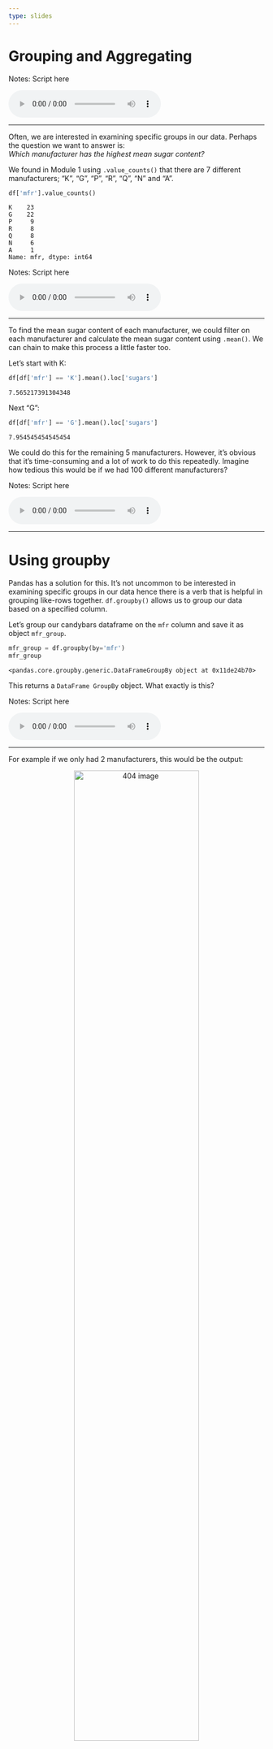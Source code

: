 ```yaml
---
type: slides
---
```


# Grouping and Aggregating

Notes: Script here

<html>

<audio controls >

<source src="/placeholder_audio.mp3" />

</audio>

</html>

---

Often, we are interested in examining specific groups in our data.
Perhaps the question we want to answer is:  
*_Which manufacturer has the highest mean sugar content?_*

We found in Module 1 using `.value_counts()` that there are 7 different
manufacturers; “K”, “G”, “P”, “R”, “Q”, “N” and “A”.

``` python
df['mfr'].value_counts()
```

```out
K    23
G    22
P     9
R     8
Q     8
N     6
A     1
Name: mfr, dtype: int64
```

Notes: Script here

<html>

<audio controls >

<source src="/placeholder_audio.mp3" />

</audio>

</html>

---

To find the mean sugar content of each manufacturer, we could filter on
each manufacturer and calculate the mean sugar content using `.mean()`.
We can chain to make this process a little faster too.

Let’s start with K:

``` python
df[df['mfr'] == 'K'].mean().loc['sugars']
```

```out
7.565217391304348
```

Next “G”:

``` python
df[df['mfr'] == 'G'].mean().loc['sugars']
```

```out
7.954545454545454
```

We could do this for the remaining 5 manufacturers. However, it’s
obvious that it’s time-consuming and a lot of work to do this
repeatedly. Imagine how tedious this would be if we had 100 different
manufacturers?

Notes: Script here

<html>

<audio controls >

<source src="/placeholder_audio.mp3" />

</audio>

</html>

---

# Using groupby

Pandas has a solution for this. It’s not uncommon to be interested in
examining specific groups in our data hence there is a verb that is
helpful in grouping like-rows together. `df.groupby()` allows us to
group our data based on a specified column.

Let’s group our candybars dataframe on the `mfr` column and save it as
object `mfr_group`.

``` python
mfr_group = df.groupby(by='mfr')
mfr_group
```

```out
<pandas.core.groupby.generic.DataFrameGroupBy object at 0x11de24b70>
```

This returns a `DataFrame GroupBy` object. What exactly is this?

Notes: Script here

<html>

<audio controls >

<source src="/placeholder_audio.mp3" />

</audio>

</html>

---

For example if we only had 2 manufacturers, this would be the output:

<center>

<img src='/module2/groupby.png'  alt="404 image" width = "70%" align="middle"/>

</center>

Notes: Script here

<html>

<audio controls >

<source src="/placeholder_audio.mp3" />

</audio>

</html>

---

A `DataFrame GroupBy` object contains information about the groups of
the dataframe. We can access it with the `.groups` attribute (noun).

``` python
mfr_group.groups
```

```out
{'A': Index(['Maypo'], dtype='object', name='name'), 'G': Index(['Apple Cinnamon Cheerios', 'Basic 4', 'Cheerios', 'Cinnamon Toast Crunch', 'Clusters', 'Cocoa Puffs', 'Count Chocula', 'Crispy Wheat & Raisins', 'Golden Grahams', 'Honey Nut Cheerios', 'Kix', 'Lucky Charms', 'Multi-Grain Cheerios', 'Oatmeal Raisin Crisp', 'Raisin Nut Bran', 'Total Corn Flakes', 'Total Raisin Bran', 'Total Whole Grain',
       'Triples', 'Trix', 'Wheaties', 'Wheaties Honey Gold'],
      dtype='object', name='name'), 'K': Index(['All-Bran', 'All-Bran with Extra Fiber', 'Apple Jacks', 'Corn Flakes', 'Corn Pops', 'Cracklin' Oat Bran', 'Crispix', 'Froot Loops', 'Frosted Flakes', 'Frosted Mini-Wheats', 'Fruitful Bran', 'Just Right Crunchy  Nuggets', 'Just Right Fruit & Nut', 'Mueslix Crispy Blend', 'Nut&Honey Crunch', 'Nutri-Grain Almond-Raisin', 'Nutri-grain Wheat',
       'Product 19', 'Raisin Bran', 'Raisin Squares', 'Rice Krispies', 'Smacks', 'Special K'],
      dtype='object', name='name'), 'N': Index(['100% Bran', 'Cream of Wheat (Quick)', 'Shredded Wheat', 'Shredded Wheat 'n'Bran', 'Shredded Wheat spoon size', 'Strawberry Fruit Wheats'], dtype='object', name='name'), 'P': Index(['Bran Flakes', 'Fruit & Fibre Dates; Walnuts; and Oats', 'Fruity Pebbles', 'Golden Crisp', 'Grape Nuts Flakes', 'Grape-Nuts', 'Great Grains Pecan', 'Honey-comb', 'Post Nat. Raisin Bran'], dtype='object', name='name'), 'Q': Index(['100% Natural Bran', 'Cap'n'Crunch', 'Honey Graham Ohs', 'Life', 'Puffed Rice', 'Puffed Wheat', 'Quaker Oat Squares', 'Quaker Oatmeal'], dtype='object', name='name'), 'R': Index(['Almond Delight', 'Bran Chex', 'Corn Chex', 'Double Chex', 'Muesli Raisins; Dates; & Almonds', 'Muesli Raisins; Peaches; & Pecans', 'Rice Chex', 'Wheat Chex'], dtype='object', name='name')}
```

Reading carefully, we can see there are 7 groups: `A`, `G`, `K`, `N`,
`P`, `Q` and `R`, and it lists the index labels (cereal names) in each
group.

Notes: Script here

<html>

<audio controls >

<source src="/placeholder_audio.mp3" />

</audio>

</html>

---

We can obtain all the row index names of a group by specifying the group
name in square brackets after the `groups` method. Take the group `K` as
an example.

``` python
mfr_group.groups['K']
```

```out
Index(['All-Bran', 'All-Bran with Extra Fiber', 'Apple Jacks', 'Corn Flakes', 'Corn Pops', 'Cracklin' Oat Bran', 'Crispix', 'Froot Loops', 'Frosted Flakes', 'Frosted Mini-Wheats', 'Fruitful Bran', 'Just Right Crunchy  Nuggets', 'Just Right Fruit & Nut', 'Mueslix Crispy Blend', 'Nut&Honey Crunch', 'Nutri-Grain Almond-Raisin', 'Nutri-grain Wheat',
       'Product 19', 'Raisin Bran', 'Raisin Squares', 'Rice Krispies', 'Smacks', 'Special K'],
      dtype='object', name='name')
```

Notes: Script here

<html>

<audio controls >

<source src="/placeholder_audio.mp3" />

</audio>

</html>

---

We can get the full dataframe of the group `K` alone using the method
`get_group()`.

``` python
mfr_group.get_group('K')
```

```out
                          mfr  type  calories  protein  fat  sodium  fiber  carbo  sugars  potass  vitamins  shelf  weight  cups     rating
name                                                                                                                                       
All-Bran                    K  Cold        70        4    1     260    9.0    7.0       5     320        25      3    1.00  0.33  59.425505
All-Bran with Extra Fiber   K  Cold        50        4    0     140   14.0    8.0       0     330        25      3    1.00  0.50  93.704912
Apple Jacks                 K  Cold       110        2    0     125    1.0   11.0      14      30        25      2    1.00  1.00  33.174094
Corn Flakes                 K  Cold       100        2    0     290    1.0   21.0       2      35        25      1    1.00  1.00  45.863324
Corn Pops                   K  Cold       110        1    0      90    1.0   13.0      12      20        25      2    1.00  1.00  35.782791
...                        ..   ...       ...      ...  ...     ...    ...    ...     ...     ...       ...    ...     ...   ...        ...
Raisin Bran                 K  Cold       120        3    1     210    5.0   14.0      12     240        25      2    1.33  0.75  39.259197
Raisin Squares              K  Cold        90        2    0       0    2.0   15.0       6     110        25      3    1.00  0.50  55.333142
Rice Krispies               K  Cold       110        2    0     290    0.0   22.0       3      35        25      1    1.00  1.00  40.560159
Smacks                      K  Cold       110        2    1      70    1.0    9.0      15      40        25      2    1.00  0.75  31.230054
Special K                   K  Cold       110        6    0     230    1.0   16.0       3      55        25      1    1.00  1.00  53.131324

[23 rows x 15 columns]
```

Notes: Script here

<html>

<audio controls >

<source src="/placeholder_audio.mp3" />

</audio>

</html>

---

## Summary Statistics with Groups

What now? Grouping doesn’t answer our initial question of ***Which
manufacturer has the highest mean sugar content?***  
Where do we go from here?  
We need to calculate the mean sugar content in each manufacturing
group\!

``` python
mfr_group.mean()
```

```out
       calories   protein       fat      sodium     fiber      carbo    sugars      potass   vitamins     shelf    weight      cups     rating
mfr                                                                                                                                           
A    100.000000  4.000000  1.000000    0.000000  0.000000  16.000000  3.000000   95.000000  25.000000  2.000000  1.000000  1.000000  54.850917
G    111.363636  2.318182  1.363636  200.454545  1.272727  14.727273  7.954545   85.227273  35.227273  2.136364  1.049091  0.875000  34.485852
K    108.695652  2.652174  0.608696  174.782609  2.739130  15.130435  7.565217  103.043478  34.782609  2.347826  1.077826  0.796087  44.038462
N     86.666667  2.833333  0.166667   37.500000  4.000000  16.000000  1.833333  121.000000   8.333333  1.666667  0.971667  0.778333  67.968567
P    108.888889  2.444444  0.888889  146.111111  2.777778  13.222222  8.777778  113.888889  25.000000  2.444444  1.064444  0.714444  41.705744
Q     95.000000  2.625000  1.750000   92.500000  1.337500  10.250000  5.500000   74.375000  12.500000  2.375000  0.875000  0.823750  42.915990
R    115.000000  2.500000  1.250000  198.125000  1.875000  17.625000  6.125000   89.500000  25.000000  2.000000  1.000000  0.871250  41.542997
```

This answers the initial question and confirms that manufacturer “P” has
the highest mean sugar content across cereals. See how convenient this
was to do in comparison to our initial method? Not only does this give
us the result quicker, but it also gives us the mean of each column of
the dataframe. Think of how many filtering and mean calculations would
have to be done if we were to do this using our initial method.  
Of course, using groups is not limited to finding the only the mean, we
can do the same thing for other statistics too like `.min()` and
`.max()`.

Notes: Script here

<html>

<audio controls >

<source src="/placeholder_audio.mp3" />

</audio>

</html>

---

## Aggregating dataframes

In situations where we want to collect multiple statistics together, we
can aggregate them in one step using a verb called `.agg()`.

`.agg()` can be used on its own using a single measurement, without
groupby:

``` python
df.agg('mean')
```

```out
calories    106.883117
protein       2.545455
fat           1.012987
sodium      159.675325
fiber         2.151948
carbo        14.623377
sugars        6.948052
potass       96.129870
vitamins     28.246753
shelf         2.207792
weight        1.029610
cups          0.821039
rating       42.665705
dtype: float64
```

Notes: Script here

<html>

<audio controls >

<source src="/placeholder_audio.mp3" />

</audio>

</html>

---

This is essentially the same thing as calling the statistic `mean()` on
the dataframe.

``` python
df.mean()
```

```out
calories    106.883117
protein       2.545455
fat           1.012987
sodium      159.675325
fiber         2.151948
carbo        14.623377
sugars        6.948052
potass       96.129870
vitamins     28.246753
shelf         2.207792
weight        1.029610
cups          0.821039
rating       42.665705
dtype: float64
```

Notes: Script here

<html>

<audio controls >

<source src="/placeholder_audio.mp3" />

</audio>

</html>

---

`.agg()` gets a chance to really shine when we want several specific
measures. Let’s say we want the `max`, `min` and `median`. We specify
them in square brackets within our `.agg()` method.

``` python
df.agg(['max', 'min', 'median'])
```

```out
        mfr  type  calories  protein  fat  sodium  fiber  carbo  sugars  potass  vitamins  shelf  weight  cups     rating
max       R   Hot     160.0      6.0  5.0   320.0   14.0   23.0    15.0   330.0     100.0    3.0     1.5  1.50  93.704912
min       A  Cold      50.0      1.0  0.0     0.0    0.0    1.0     0.0     1.0       0.0    1.0     0.5  0.25  18.042851
median  NaN   NaN     110.0      3.0  1.0   180.0    2.0   14.0     7.0    90.0      25.0    2.0     1.0  0.75  40.400208
```

It produces a convenient dataframe giving the value for each statistic,
for each column.

Notes: Script here

<html>

<audio controls >

<source src="/placeholder_audio.mp3" />

</audio>

</html>

---

## Aggregating groupby objects

`.agg()` is particularly useful with groupby objects. Let’s try it on
our manufacturer `groupby` object named `mfr_group`.

``` python
mfr_group.agg(['max', 'min', 'median'])
```

```out
    calories             protein            fat            sodium             fiber             carbo              sugars            potass            vitamins            shelf            weight               cups                  rating                      
         max  min median     max min median max min median    max  min median   max  min median   max   min median    max min median    max min median      max min median   max min median    max   min median   max   min median        max        min     median
mfr                                                                                                                                                                                                                                                                
A        100  100    100       4   4    4.0   1   1      1      0    0    0.0   0.0  0.0    0.0  16.0  16.0  16.00      3   3    3.0     95  95   95.0       25  25   25.0     2   2    2.0   1.00  1.00    1.0  1.00  1.00  1.000  54.850917  54.850917  54.850917
G        140  100    110       6   1    2.0   3   1      1    290  140  200.0   4.0  0.0    1.5  21.0  10.5  14.25     14   1    8.5    230  25   80.0      100  25   25.0     3   1    2.0   1.50  1.00    1.0  1.50  0.50  0.875  51.592193  19.823573  36.181877
K        160   50    110       6   1    3.0   3   0      0    320    0  170.0  14.0  0.0    1.0  22.0   7.0  15.00     15   0    7.0    330  20   60.0      100  25   25.0     3   1    3.0   1.50  1.00    1.0  1.00  0.33  0.750  93.704912  29.924285  40.560159
N        100   70     90       4   2    3.0   1   0      0    130    0    7.5  10.0  1.0    3.0  21.0   5.0  17.50      6   0    0.0    280   1  107.5       25   0    0.0     3   1    1.5   1.00  0.83    1.0  1.00  0.33  0.835  74.472949  59.363993  68.319429
P        120   90    110       3   1    3.0   3   0      1    210   45  160.0   6.0  0.0    3.0  17.0  11.0  13.00     15   3   10.0    260  25   90.0       25  25   25.0     3   1    3.0   1.33  1.00    1.0  1.33  0.25  0.670  53.371007  28.025765  40.917047
Q        120   50    100       5   1    2.5   5   0      2    220    0   75.0   2.7  0.0    1.5  14.0   1.0  12.00     12   0    6.0    135  15   72.5       25   0   12.5     3   1    2.5   1.00  0.50    1.0  1.00  0.50  0.875  63.005645  18.042851  47.419974
R        150   90    110       4   1    2.0   3   0      1    280   95  200.0   4.0  0.0    2.0  23.0  14.0  16.50     11   2    5.5    170   1   97.5       25  25   25.0     3   1    2.0   1.00  1.00    1.0  1.13  0.67  0.875  49.787445  34.139765  41.721976
```

This gives a value for each group and for each statistic we specified.
For example:

Look at the ‘150’ in the bottom row on the far left. The interpretation
is that, for cases where the manufacturer is ‘R’, the max number of
calories is 150. In a similar manner if the manufacturer is ‘P’ the
minumum amount of sodium, is 45.

Notes: Script here

<html>

<audio controls >

<source src="/placeholder_audio.mp3" />

</audio>

</html>

---

## Extra Fancy Aggregation

You might have noticed that when we used `.agg()`, we calculated the
same 3 statistics for every column in the dataframe but we can calculate
different statistics for different columns.  
Let’s say we are concerned about the `max` and `min` calorie values, the
total `sum` of the ratings and the `mean` and `median` sugar content for
each manufacturing group.  
We wrapped everything in curly brackets and we use a colon to separate
the column name from the statistics values. We need to put the
statistics within square brackets.

``` python
mfr_group.agg({"calories":['max', 'min'],
                 "rating":['sum'],  
                 "sugars":['mean', 'median']})
```

```out
    calories            rating    sugars       
         max  min          sum      mean median
mfr                                            
A        100  100    54.850917  3.000000    3.0
G        140  100   758.688737  7.954545    8.5
K        160   50  1012.884634  7.565217    7.0
N        100   70   407.811403  1.833333    0.0
P        120   90   375.351697  8.777778   10.0
Q        120   50   343.327919  5.500000    6.0
R        150   90   332.343977  6.125000    5.5
```

Now this is a bit easier to read.

Notes: Script here

<html>

<audio controls >

<source src="/placeholder_audio.mp3" />

</audio>

</html>

---

## Plotting Groupby Objects

Let’s return to the question we asked at the beginning of this section:

*_Which manufacturer has the highest mean sugar content?_*

A nice way of showing our results would be to graph this. A bar chart
like this should do the trick\!

<img src="/module2/module2_24/unnamed-chunk-15-1.png" width="576" />

Notes: Script here

<html>

<audio controls >

<source src="/placeholder_audio.mp3" />

</audio>

</html>

---

Let’s go through the steps that are needed to make this plot.

  - We are going to save our plot as an object named `sugar_plot` and
    use our chaining technique as well.
  - We create a groupby object and calculate the mean for each column in
    the dataframe.  
  - Next, we take the single column we are interested in using
    `.loc[]`.  
  - Our last action is the plot everything using `.plot.bar()`.

<!-- end list -->

``` python
sugar_plot = (df.groupby(by='mfr')
                .mean()
                .loc[:,'sugars']
                .plot.bar()
             )
```

Notes: Script here

<html>

<audio controls >

<source src="/placeholder_audio.mp3" />

</audio>

</html>

---

``` python
sugar_plot = (df.groupby(by='mfr')
                .mean()
                .loc[:,'sugars']
                .plot.bar()
             )
sugar_plot
```

<img src="/module2/module2_24/unnamed-chunk-16-1.png" width="576" />

This plot, however, looks a little unfinished. We need to add a title
and label our y-axis.

Notes: Script here

<html>

<audio controls >

<source src="/placeholder_audio.mp3" />

</audio>

</html>

---

We’ve added a title before, so there is nothing new there but adding x
and y-axis labels is a little different. We can increase the label font
sizes using the argument `fontsize`. In this case, we reference our
initial plot and use the verb `.set_ylabel()` and `.set_xlabel()` with
the desired axis label as an argument and `fontsize` to assign a desired
label size. To avoid unnecessary information that will be returned
otherwise, whatever our last verb being used with our plot (named
\`sugar\_plot) has to be reassigned back to the object. If we did this
any other way, we would not have the ability to do more transformations
on our plot, or we would get additional information with the plot
output.

``` python
sugar_plot = (df.groupby(by='mfr')
                .mean()
                .loc[:,'sugars']
                .plot.bar(title='Mean sugar content among manufacturers')
              )
sugar_plot.set_ylabel('Sugar content (in grams)', fontsize=9)
sugar_plot = sugar_plot.set_xlabel('Manufacturer', fontsize=9)
sugar_plot
```

<img src="/module2/module2_24/unnamed-chunk-17-1.png" width="45%" />

Notes: Script here

<html>

<audio controls >

<source src="/placeholder_audio.mp3" />

</audio>

</html>

---

In the last plot, we used `.loc[:,'sugars']` to select a single column
to the plot, however, we can show multiple mean column values in a
single plot by selecting more columns. The columns `fat`, `fiber` and
`protein` seem like good choices.

``` python
nutrition_plot = (df.groupby(by='mfr')
                    .mean()
                    .loc[:, ['fat', 'fiber', 'protein']]
                    .plot.bar(title='Mean nutritrion value over different manufacturers')
                 )
nutrition_plot.set_ylabel('Content (in grams)', fontsize=9)
nutrition_plot = nutrition_plot.set_xlabel('Manufacturer', fontsize=9)
nutrition_plot
```

<img src="/module2/module2_24/unnamed-chunk-18-1.png" width="60%" />

If you want high fibre and low fat, consider having N’s cereals for
breakfast (or lunch or dinner)\!

Notes: Script here

<html>

<audio controls >

<source src="/placeholder_audio.mp3" />

</audio>

</html>

---

## Multiple Grouping

We can group by multiple columns as well. For example we can grouping by
not only manufacturer but also by cereal type\! All we do is put both
both column labels in square brackets within `.groupby()`.

``` python
mfr_type_group = df.groupby(by=['mfr', 'type'])
mfr_type_group.groups
```

```out
{('A', 'Hot'): Index(['Maypo'], dtype='object', name='name'), ('G', 'Cold'): Index(['Apple Cinnamon Cheerios', 'Basic 4', 'Cheerios', 'Cinnamon Toast Crunch', 'Clusters', 'Cocoa Puffs', 'Count Chocula', 'Crispy Wheat & Raisins', 'Golden Grahams', 'Honey Nut Cheerios', 'Kix', 'Lucky Charms', 'Multi-Grain Cheerios', 'Oatmeal Raisin Crisp', 'Raisin Nut Bran', 'Total Corn Flakes', 'Total Raisin Bran', 'Total Whole Grain',
       'Triples', 'Trix', 'Wheaties', 'Wheaties Honey Gold'],
      dtype='object', name='name'), ('K', 'Cold'): Index(['All-Bran', 'All-Bran with Extra Fiber', 'Apple Jacks', 'Corn Flakes', 'Corn Pops', 'Cracklin' Oat Bran', 'Crispix', 'Froot Loops', 'Frosted Flakes', 'Frosted Mini-Wheats', 'Fruitful Bran', 'Just Right Crunchy  Nuggets', 'Just Right Fruit & Nut', 'Mueslix Crispy Blend', 'Nut&Honey Crunch', 'Nutri-Grain Almond-Raisin', 'Nutri-grain Wheat',
       'Product 19', 'Raisin Bran', 'Raisin Squares', 'Rice Krispies', 'Smacks', 'Special K'],
      dtype='object', name='name'), ('N', 'Cold'): Index(['100% Bran', 'Shredded Wheat', 'Shredded Wheat 'n'Bran', 'Shredded Wheat spoon size', 'Strawberry Fruit Wheats'], dtype='object', name='name'), ('N', 'Hot'): Index(['Cream of Wheat (Quick)'], dtype='object', name='name'), ('P', 'Cold'): Index(['Bran Flakes', 'Fruit & Fibre Dates; Walnuts; and Oats', 'Fruity Pebbles', 'Golden Crisp', 'Grape Nuts Flakes', 'Grape-Nuts', 'Great Grains Pecan', 'Honey-comb', 'Post Nat. Raisin Bran'], dtype='object', name='name'), ('Q', 'Cold'): Index(['100% Natural Bran', 'Cap'n'Crunch', 'Honey Graham Ohs', 'Life', 'Puffed Rice', 'Puffed Wheat', 'Quaker Oat Squares'], dtype='object', name='name'), ('Q', 'Hot'): Index(['Quaker Oatmeal'], dtype='object', name='name'), ('R', 'Cold'): Index(['Almond Delight', 'Bran Chex', 'Corn Chex', 'Double Chex', 'Muesli Raisins; Dates; & Almonds', 'Muesli Raisins; Peaches; & Pecans', 'Rice Chex', 'Wheat Chex'], dtype='object', name='name')}
```

The attribute `ngroups` indicates how many groups there are.

``` python
mfr_type_group.ngroups
```

```out
9
```

Notes: Script here

<html>

<audio controls >

<source src="/placeholder_audio.mp3" />

</audio>

</html>

---

If we want to get the dataframe of a specific group now, we put the
value of each column in parentheses.

``` python
mfr_type_group.get_group(('K', 'Cold'))
```

```out
                          mfr  type  calories  protein  fat  sodium  fiber  carbo  sugars  potass  vitamins  shelf  weight  cups     rating
name                                                                                                                                       
All-Bran                    K  Cold        70        4    1     260    9.0    7.0       5     320        25      3    1.00  0.33  59.425505
All-Bran with Extra Fiber   K  Cold        50        4    0     140   14.0    8.0       0     330        25      3    1.00  0.50  93.704912
Apple Jacks                 K  Cold       110        2    0     125    1.0   11.0      14      30        25      2    1.00  1.00  33.174094
Corn Flakes                 K  Cold       100        2    0     290    1.0   21.0       2      35        25      1    1.00  1.00  45.863324
Corn Pops                   K  Cold       110        1    0      90    1.0   13.0      12      20        25      2    1.00  1.00  35.782791
...                        ..   ...       ...      ...  ...     ...    ...    ...     ...     ...       ...    ...     ...   ...        ...
Raisin Bran                 K  Cold       120        3    1     210    5.0   14.0      12     240        25      2    1.33  0.75  39.259197
Raisin Squares              K  Cold        90        2    0       0    2.0   15.0       6     110        25      3    1.00  0.50  55.333142
Rice Krispies               K  Cold       110        2    0     290    0.0   22.0       3      35        25      1    1.00  1.00  40.560159
Smacks                      K  Cold       110        2    1      70    1.0    9.0      15      40        25      2    1.00  0.75  31.230054
Special K                   K  Cold       110        6    0     230    1.0   16.0       3      55        25      1    1.00  1.00  53.131324

[23 rows x 15 columns]
```

Notes: Script here

<html>

<audio controls >

<source src="/placeholder_audio.mp3" />

</audio>

</html>

---

We can plot in the same way as before

``` python
type_plot = (df.groupby(by=['mfr', 'type'])
                    .mean()
                    .loc[:, ['sugars']]
                    .plot.bar(title='Mean sugar value over different manufacturers and types')
            )
type_plot.set_ylabel('Sugar (in grams)', fontsize=16)
type_plot.set_xlabel('Manufacturer and cereal type', fontsize=16)
type_plot
```

<img src="/module2/module2_24/unnamed-chunk-22-1.png" width="70%" />

Notes: Script here

<html>

<audio controls >

<source src="/placeholder_audio.mp3" />

</audio>

</html>

---

Using `pandas` to plot groupby objects is very limited and is not
possible for many other plot types such as scatter plots.  
If you wish to learn more advanced visualization and Python plotting
package **Altair**, come back soon and visit our in development course
**DSCI-531 Exploratory Data Visualization**.

Notes: Script here

<html>

<audio controls >

<source src="/placeholder_audio.mp3" />

</audio>

</html>

---

# Let’s apply what we learned\!

Notes: Script here

<html>

<audio controls >

<source src="/placeholder_audio.mp3" />

</audio>

</html>
